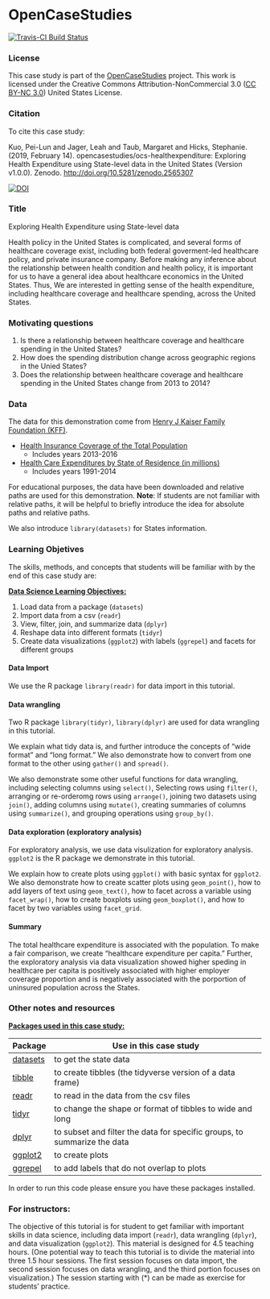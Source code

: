 
<!-- README.md is generated from README.Rmd. Please edit that file -->

# OpenCaseStudies

<!-- badges: start -->

[![Travis-CI Build
Status](https://travis-ci.com/muschellij2/ocs-healthexpenditure.svg?branch=master)](https://travis-ci.com/muschellij2/ocs-healthexpenditure)
<!-- badges: end -->

### License

This case study is part of the [OpenCaseStudies]() project. This work is
licensed under the Creative Commons Attribution-NonCommercial 3.0 ([CC
BY-NC 3.0](https://creativecommons.org/licenses/by-nc/3.0/us/)) United
States License.

### Citation

To cite this case study:

Kuo, Pei-Lun and Jager, Leah and Taub, Margaret and Hicks, Stephanie.
(2019, February 14). opencasestudies/ocs-healthexpenditure: Exploring
Health Expenditure using State-level data in the United States (Version
v1.0.0). Zenodo.
<http://doi.org/10.5281/zenodo.2565307>

[![DOI](https://zenodo.org/badge/151142096.svg)](https://zenodo.org/badge/latestdoi/151142096)

### Title

Exploring Health Expenditure using State-level data

Health policy in the United States is complicated, and several forms of
healthcare coverage exist, including both federal goverment-led
healthcare policy, and private insurance company. Before making any
inference about the relationship between health condition and health
policy, it is important for us to have a general idea about healthcare
economics in the United States. Thus, We are interested in getting sense
of the health expenditure, including healthcare coverage and healthcare
spending, across the United States.

### Motivating questions

1.  Is there a relationship between healthcare coverage and healthcare
    spending in the United States?  
2.  How does the spending distribution change across geographic regions
    in the Unied States?  
3.  Does the relationship between healthcare coverage and healthcare
    spending in the United States change from 2013 to 2014?

### Data

The data for this demonstration come from [Henry J Kaiser Family
Foundation (KFF)](https://www.kff.org).

  - [Health Insurance Coverage of the Total
    Population](https://www.kff.org/other/state-indicator/total-population/)
      - Includes years 2013-2016
  - [Health Care Expenditures by State of Residence (in
    millions)](https://www.kff.org/other/state-indicator/health-care-expenditures-by-state-of-residence-in-millions/)
      - Includes years 1991-2014

For educational purposes, the data have been downloaded and relative
paths are used for this demonstration. **Note**: If students are not
familiar with relative paths, it will be helpful to briefly introduce
the idea for absolute paths and relative paths.

We also introduce `library(datasets)` for States information.

### Learning Objetives

The skills, methods, and concepts that students will be familiar with by
the end of this case study are:

<u>**Data Science Learning Objectives:**</u>

1.  Load data from a package (`datasets`)  
2.  Import data from a csv (`readr`)  
3.  View, filter, join, and summarize data (`dplyr`)  
4.  Reshape data into different formats (`tidyr`)  
5.  Create data visualizations (`ggplot2`) with labels (`ggrepel`) and
    facets for different groups

#### Data Import

We use the R package `library(readr)` for data import in this tutorial.

#### Data wrangling

Two R package `library(tidyr)`, `library(dplyr)` are used for data
wrangling in this tutorial.

We explain what tidy data is, and further introduce the concepts of
“wide format” and “long format.” We also demonstrate how to convert
from one format to the other using `gather()` and `spread()`.

We also demonstrate some other useful functions for data wrangling,
including selecting columns using `select()`, Selecting rows using
`filter()`, arranging or re-orderomg rows using `arrange()`, joining two
datasets using `join()`, adding columns using `mutate()`, creating
summaries of columns using `summarize()`, and grouping operations using
`group_by()`.

#### Data exploration (exploratory analysis)

For exploratory analysis, we use data visulization for exploratory
analysis. `ggplot2` is the R package we demonstrate in this tutorial.

We explain how to create plots using `ggplot()` with basic syntax for
`ggplot2`. We also demonstrate how to create scatter plots using
`geom_point()`, how to add layers of text using `geom_text()`, how to
facet across a variable using `facet_wrap()`, how to create boxplots
using `geom_boxplot()`, and how to facet by two variables using
`facet_grid`.

#### Summary

The total healthcare expenditure is associated with the population. To
make a fair comparison, we create “healthcare expenditure per capita.”
Further, the exploratory analysis via data visualization showed higher
speding in healthcare per capita is positively associated with higher
employer coverage proportion and is negatively associated with the
porportion of uninsured population across the States.

### Other notes and resources

<u>**Packages used in this case study:**
</u>

| Package                                                                              | Use in this case study                                                   |
| ------------------------------------------------------------------------------------ | ------------------------------------------------------------------------ |
| [datasets](https://stat.ethz.ch/R-manual/R-devel/library/datasets/html/00Index.html) | to get the state data                                                    |
| [tibble](https://tibble.tidyverse.org/)                                              | to create tibbles (the tidyverse version of a data frame)                |
| [readr](https://readr.tidyverse.org/)                                                | to read in the data from the csv files                                   |
| [tidyr](https://tidyr.tidyverse.org/)                                                | to change the shape or format of tibbles to wide and long                |
| [dplyr](https://dplyr.tidyverse.org/)                                                | to subset and filter the data for specific groups, to summarize the data |
| [ggplot2](https://ggplot2.tidyverse.org/)                                            | to create plots                                                          |
| [ggrepel](https://cran.r-project.org/web/packages/ggrepel/ggrepel.pdf)               | to add labels that do not overlap to plots                               |

In order to run this code please ensure you have these packages
installed.

### For instructors:

The objective of this tutorial is for student to get familiar with
important skills in data science, including data import (`readr`), data
wrangling (`dplyr`), and data visualization (`ggplot2`). This material
is designed for 4.5 teaching hours. (One potential way to teach this
tutorial is to divide the material into three 1.5 hour sessions. The
first session focuses on data import, the second session focuses on data
wrangling, and the third portion focuses on visualization.) The session
starting with (\*) can be made as exercise for students’ practice.
